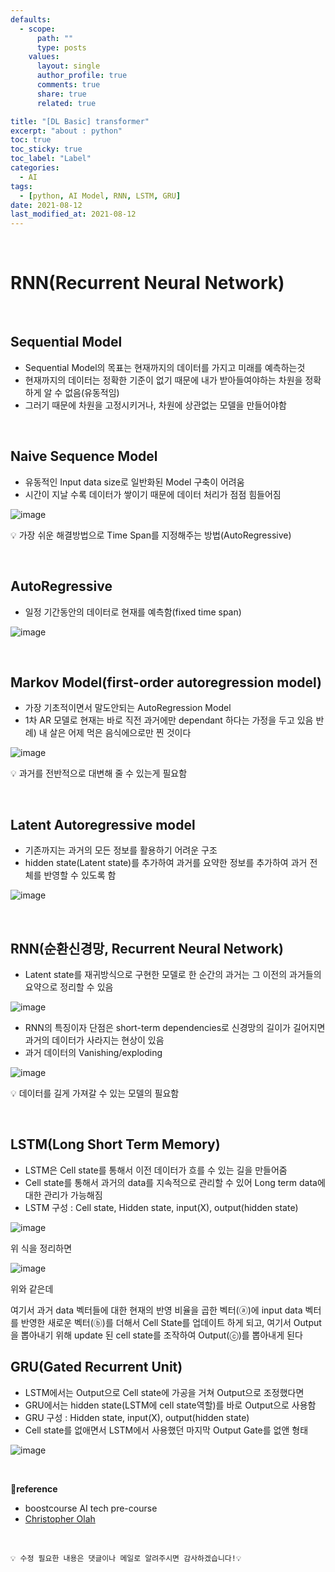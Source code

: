 ```yaml
---
defaults:
  - scope:
      path: ""
      type: posts
    values:
      layout: single
      author_profile: true
      comments: true
      share: true
      related: true

title: "[DL Basic] transformer"
excerpt: "about : python"
toc: true
toc_sticky: true
toc_label: "Label"
categories:
  - AI
tags:
  - [python, AI Model, RNN, LSTM, GRU]
date: 2021-08-12
last_modified_at: 2021-08-12
---
```


<br>

# RNN(Recurrent Neural Network)

<br>

## Sequential Model

- Sequential Model의 목표는 현재까지의 데이터를 가지고 미래를 예측하는것
- 현재까지의 데이터는 정확한 기준이 없기 때문에 내가 받아들여야하는 차원을 정확하게 알 수 없음(유동적임)
- 그러기 때문에 차원을 고정시키거나, 차원에 상관없는 모델을 만들어야함

<br>

## Naive Sequence Model

- 유동적인 Input data size로 일반화된 Model 구축이 어려움
- 시간이 지날 수록 데이터가 쌓이기 때문에 데이터 처리가 점점 힘들어짐

![image](https://user-images.githubusercontent.com/77658029/129499490-74a732d6-9e2e-48d4-87cb-8178ac94a6f8.png)

💡 가장 쉬운 해결방법으로 Time Span를 지정해주는 방법(AutoRegressive)

<br>

## AutoRegressive

- 일정 기간동안의 데이터로 현재를 예측함(fixed time span)

![image](https://user-images.githubusercontent.com/77658029/129500015-5c827c91-591d-48cb-b2a6-6d1becf51763.png)

<br>

## Markov Model(first-order autoregression model)

- 가장 기초적이면서 말도안되는 AutoRegression Model
- 1차 AR 모델로 현재는 바로 직전 과거에만 dependant 하다는 가정을 두고 있음 
반례) 내 살은 어제 먹은 음식에으로만 찐 것이다

![image](https://user-images.githubusercontent.com/77658029/129500143-d363f4fd-e536-4d51-bdb7-d8fe3c46d7f8.png)

💡 과거를 전반적으로 대변해 줄 수 있는게 필요함 

<br>

## Latent Autoregressive model

- 기존까지는 과거의 모든 정보를 활용하기 어려운 구조
- hidden state(Latent state)를 추가하여 과거를 요약한 정보를 추가하여 과거 전체를 반영할 수 있도록 함

![image](https://user-images.githubusercontent.com/77658029/129125956-8397820b-e65e-4dd6-94c0-00a82f59e98f.png)

<br>

## RNN(순환신경망, Recurrent Neural Network)

- Latent state를 재귀방식으로 구현한 모델로 한 순간의 과거는 그 이전의 과거들의 요약으로 정리할 수 있음

![image](https://user-images.githubusercontent.com/77658029/129501945-425c6d0c-9683-4ba9-b322-28f50f1cb60c.png)

- RNN의 특징이자 단점은 short-term dependencies로 신경망의 길이가 길어지면 과거의 데이터가 사라지는 현상이 있음
- 과거 데이터의 Vanishing/exploding

![image](https://user-images.githubusercontent.com/77658029/129501744-5208654d-1ba3-47a5-9bd9-feecff8a91b0.png)

💡 데이터를 길게 가져갈 수 있는 모델의 필요함

<br>

## LSTM(Long Short Term Memory)

- LSTM은 Cell state를 통해서 이전 데이터가 흐를 수 있는 길을 만들어줌
- Cell state를 통해서 과거의 data를 지속적으로 관리할 수 있어 Long term data에 대한 관리가 가능해짐
- LSTM 구성 : Cell state, Hidden state, input(X), output(hidden state)

![image](https://user-images.githubusercontent.com/77658029/129566694-e9c003a3-41c0-4906-8fad-e523e0871b19.png)

위 식을 정리하면

![image](https://user-images.githubusercontent.com/77658029/129576138-5b15db46-b036-4861-b154-1b4e885005eb.png)

위와 같은데 

여기서 과거 data 벡터들에 대한 현재의 반영 비율을 곱한 벡터(ⓐ)에 input data 벡터를 반영한 새로운 벡터(ⓑ)를 더해서 Cell State를 업데이트 하게 되고, 여기서 Output을 뽑아내기 위해 update 된 cell state를 조작하여 Output(ⓒ)를 뽑아내게 된다


## GRU(Gated Recurrent Unit)

- LSTM에서는 Output으로 Cell state에 가공을 거쳐 Output으로 조정했다면
- GRU에서는 hidden state(LSTM에 cell state역할)를 바로 Output으로 사용함
- GRU 구성 : Hidden state, input(X), output(hidden state)
- Cell state를 없애면서 LSTM에서 사용했던 마지막 Output Gate를 없앤 형태

![image](https://user-images.githubusercontent.com/77658029/129577667-714745eb-41ce-4b6e-bcf2-eae332cd3c77.png)

<br>

**📌reference**
- boostcourse AI tech pre-course
- [Christopher Olah](https://scholar.google.com/citations?user=6dskOSUAAAAJ&hl=en)

<br>

```
💡 수정 필요한 내용은 댓글이나 메일로 알려주시면 감사하겠습니다!💡 
```
